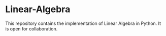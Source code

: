 # Linear-Algebra
This repository contains the implementation of Linear Algebra in Python. It is open for collaboration. 
